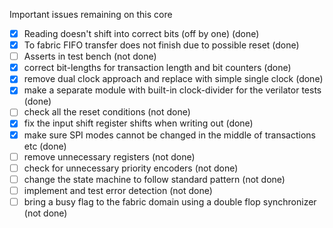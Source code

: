 Important issues remaining on this core
- [x] Reading doesn't shift into correct bits (off by one) (done)
- [x] To fabric FIFO transfer does not finish due to possible reset (done)
- [ ] Asserts in test bench (not done)
- [x] correct bit-lengths for transaction length and bit counters (done)
- [x] remove dual clock approach and replace with simple single clock (done)
- [x] make a separate module with built-in clock-divider for the verilator tests (done)
- [ ] check all the reset conditions (not done)
- [x] fix the input shift register shifts when writing out (done)
- [x] make sure SPI modes cannot be changed in the middle of transactions etc (done)
- [ ] remove unnecessary registers (not done)
- [ ] check for unnecessary priority encoders (not done)
- [ ] change the state machine to follow standard pattern (not done)
- [ ] implement and test error detection (not done)
- [ ] bring a busy flag to the fabric domain using a double flop synchronizer (not done)